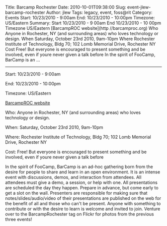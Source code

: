 Title: Barcamp Rochester
Date: 2010-10-01T09:38:00
Slug: event-jlew-barcamp-rochester
Author: jlew
Tags: legacy, event, foss@rit
Category: Events
Start: 10/23/2010 - 9:00am
End: 10/23/2010 - 10:00pm
Timezone: US/Eastern
Summary: Start  10/23/2010 - 9 00am  End  10/23/2010 - 10 00pm  Timezone  US/Eastern  [BarcampROC website](http //barcamproc.org)  Who  Anyone in Rochester, NY (and surrounding areas) who loves technology or design.  When  Saturday, October 23rd 2010, 9am-10pm  Where  Rochester Institute of Technology, Bldg 70; 102 Lomb Memorial Drive, Rochester NY  Cost  Free! But everyone is encouraged to present something and be involved, even if youre never given a talk before  In the spirit of FooCamp, BarCamp is an ... 

---
Start: 10/23/2010 - 9:00am

End: 10/23/2010 - 10:00pm

Timezone: US/Eastern

[BarcampROC website](http://barcamproc.org)

Who: Anyone in Rochester, NY (and surrounding areas) who loves technology or
design.

When: Saturday, October 23rd 2010, 9am-10pm

Where: Rochester Institute of Technology, Bldg 70; 102 Lomb Memorial Drive,
Rochester NY

Cost: Free! But everyone is encouraged to present something and be involved,
even if youre never given a talk before

In the spirit of FooCamp, BarCamp is an ad-hoc gathering born from the desire
for people to share and learn in an open environment. It is an intense event
with discussions, demos, and interaction from attendees. All attendees must
give a demo, a session, or help with one. All presentations are scheduled the
day they happen. Prepare in advance, but come early to get a slot on the wall.
Presenters are responsible for making sure that notes/slides/audio/video of
their presentations are published on the web for the benefit of all and those
who can't be present. Anyone with something to contribute or with the desire
to learn is welcome and invited to join. Venture over to the BarcampRochester
tag on Flickr for photos from the previous three events!

